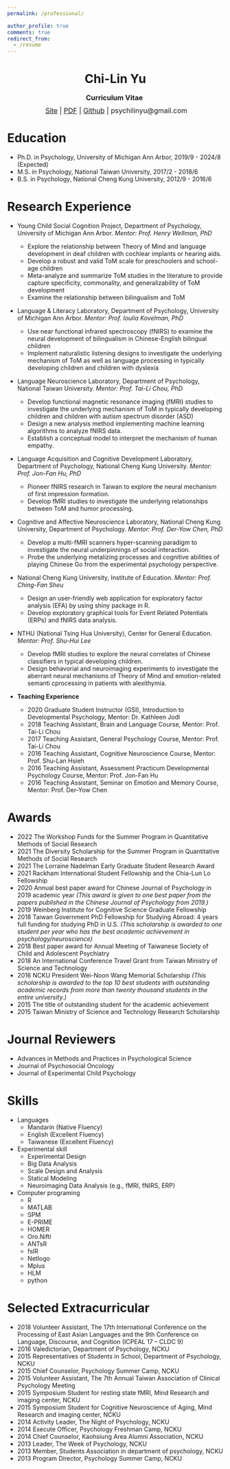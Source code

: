 ```yaml
---
permalink: /professional/

author_profile: true
comments: true
redirect_from:
  - /resume
---
```



<h1 class="western" align="center"><b>Chi-Lin Yu</b></h1>
<p style="line-height: 1;" align="center"><span style="font-size: medium;"><b>Curriculum Vitae</b> </span></p>
<p style="line-height: 1;" align="center"><span style="font-size: medium;"> <a href="https://psychilin.github.io/">Site</a> | <a href="https://github.com/PsyChiLin/CV/blob/master/CV.pdf">PDF</a> | <a href="https://github.com/PsyChiLin">Github</a> | <a>psychilinyu@gmail.com</a></span></p>


Education
======
* Ph.D. in Psychology, University of Michigan Ann Arbor, 2019/9 - 2024/8 (Expected)
* M.S. in Psychology, National Taiwan University, 2017/2 - 2018/6
* B.S. in Psychology, National Cheng Kung University, 2012/9 - 2016/6

Research Experience
======
- Young Child Social Cognition Project, Department of Psychology, University of Michigan Ann Arbor. *Mentor: Prof. Henry Wellman, PhD*
  - Explore the relationship between Theory of Mind and language development in deaf children with cochlear implants or hearing aids.
  - Develop a robust and valid ToM scale for preschoolers and school-age children
  - Meta-analyze and summarize ToM studies in the literature to provide capture specificity, commonality, and generalizability of ToM development 
  - Examine the relationship between bilingualism and ToM

- Language & Literacy Laboratory, Department of Psychology, University of Michigan Ann Arbor. *Mentor: Prof. Ioulia Kovelman, PhD*
  - Use near functional infrared spectroscopy (fNIRS) to examine the neural development of bilingualism in Chinese-English bilingual children
  - Implement naturalistic listening designs to investigate the underlying mechanism of ToM as well as language processing in typically developing children and children with dyslexia

- Language Neuroscience Laboratory, Department of Psychology, National Taiwan University. *Mentor: Prof. Tai-Li Chou, PhD*
  - Develop functional magnetic resonance imaging (fMRI) studies to investigate the underlying mechanism of ToM in typically developing children and children with autism spectrum disorder (ASD)
  - Design a new analysis method implementing machine learning algorithms to analyze fNIRS data.
  - Establish a conceptual model to interpret the mechanism of human empathy.

- Language Acquisition and Cognitive Development Laboratory, Department of Psychology, National Cheng Kung University. *Mentor: Prof. Jon-Fan Hu, PhD*
  - Pioneer fNIRS research in Taiwan to explore the neural mechanism of first impression formation.
  - Develop fMRI studies to investigate the underlying relationships between ToM and humor processing.

- Cognitive and Affective Neuroscience Laboratory, National Cheng Kung University, Department of Psychology. *Mentor: Prof. Der-Yow Chen, PhD*
    - Develop a multi-fMRI scanners hyper-scanning paradigm to investigate the neural underpinnings of social interaction.
    - Probe the underlying metalizing processes and cognitive abilities of playing Chinese Go from the experimental psychology perspective.

- National Cheng Kung University, Institute of Education. *Mentor: Prof. Ching-Fan Sheu*
    - Design an user-friendly web application for exploratory factor analysis (EFA) by using shiny package in R.
    - Develop exploratory graphical tools for Event Related Potentials (ERPs) and fNIRS data analysis.
    
- NTHU (National Tsing Hua University), Center for General Education. *Mentor: Prof. Shu-Hui Lee*
    - Develop fMRI studies to explore the neural correlates of Chinese classifiers in typical developing children.
    - Design behavorial and neuroimaging experiments to investigate the aberrant neural mechanisms of Theory of Mind and emotion-related semanti cprocessing in patients with alexithymia.

- **Teaching Experience**
    - 2020 Graduate Student Instructor (GSI), Introduction to Developmental Psychology, Mentor: Dr. Kathleen Jodl
    - 2018 Teaching Assistant, Brain and Language Course, Mentor: Prof. Tai-Li Chou
    - 2017 Teaching Assistant, General Psychology Course, Mentor: Prof. Tai-Li Chou
    - 2016 Teaching Assistant, Cognitive Neuroscience Course, Mentor: Prof. Shu-Lan Hsieh
    - 2016 Teaching Assistant, Assessment Practicum Developmental Psychology Course, Mentor: Prof. Jon-Fan Hu
    - 2016 Teaching Assistant, Seminar on Emotion and Memory Course, Mentor: Prof. Der-Yow Chen


Awards
======
- 2022 The Workshop Funds for the Summer Program in Quantitative Methods of Social Research
- 2021 The Diversity Scholarship for the Summer Program in Quantitative Methods of Social Research
- 2021 The Lorraine Nadelman Early Graduate Student Research Award 
- 2021 Rackham International Student Fellowship and the Chia-Lun Lo Fellowship
- 2020 Annual best paper award for Chinese Journal of Psychology in 2019 academic year *(This award is given to one best paper from the papers published in the Chinese Journal of Psychology from 2019.)*
- 2019 Weinberg Institute for Cognitive Science Graduate Fellowship
- 2018 Taiwan Government PhD Fellowship for Studying Abroad: 4 years full funding for studying PhD in U.S. *(This scholarship is awarded to one student per year who has the best academic achievement in psychology/neuroscience)*
- 2018 Best paper award for Annual Meeting of Taiwanese Society of Child and Adolescent Psychiatry
- 2018 An International Conference Travel Grant from Taiwan Ministry of Science and Technology 
- 2016 NCKU President Wei-Noon Wang Memorial Scholarship *(This scholarship is awarded to the top 10 best students with outstanding academic records from more than twenty thousand students in the entire university.)*
- 2015 The title of outstanding student for the academic achievement
- 2015 Taiwan Ministry of Science and Technology Research Scholarship

Journal Reviewers
======
- Advances in Methods and Practices in Psychological Science
- Journal of Psychosocial Oncology
- Journal of Experimental Child Psychology

Skills
======
- Languages
    - Mandarin (Native Fluency)
    - English (Excellent Fluency)
    - Taiwanese (Excellent Fluency)
- Experimental skill
    - Experimental Design
    - Big Data Analysis
    - Scale Design and Analysis
    - Statical Modeling
    - Neuroimaging Data Analysis (e.g., fMRI, fNIRS, ERP)
- Computer programing
    - R
    - MATLAB
    - SPM
    - E-PRIME
    - HOMER
    - Oro.Nifti
    - ANTsR
    - fslR
    - Netlogo
    - Mplus
    - HLM
    - python
    
Selected Extracurricular
=====
- 2018 Volunteer Assistant, The 17th International Conference on the Processing of East Asian Languages and the 9th Conference on Language, Discourse, and Cognition (ICPEAL 17 – CLDC 9)
- 2016 Valedictorian, Department of Psychology, NCKU
- 2015 Representatives of Students in School, Department of Psychology, NCKU
- 2015 Chief Counselor, Psychology Summer Camp, NCKU
- 2015 Volunteer Assistant, The 7th Annual Taiwan Association of Clinical Psychology Meeting
- 2015 Symposium Student for resting state fMRI, Mind Research and imaging center, NCKU
- 2015 Symposium Student for Cognitive Neuroscience of Aging, Mind Research and imaging center,
NCKU
- 2014 Activity Leader, The Night of Psychology, NCKU
- 2014 Execute Officer, Psychology Freshman Camp, NCKU
- 2014 Chief Counselor, Kaohsiung Area Alumni Association, NCKU
- 2013 Leader, The Week of Psychology, NCKU
- 2013 Member, Students Association in department of psychology, NCKU 
- 2013 Program Director, Psychology Summer Camp, NCKU

